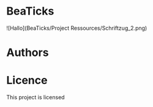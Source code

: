 # BeaTicks
![Hallo](BeaTicks/Project Ressources/Schriftzug_2.png)

# Authors

# Licence
This project is licensed
